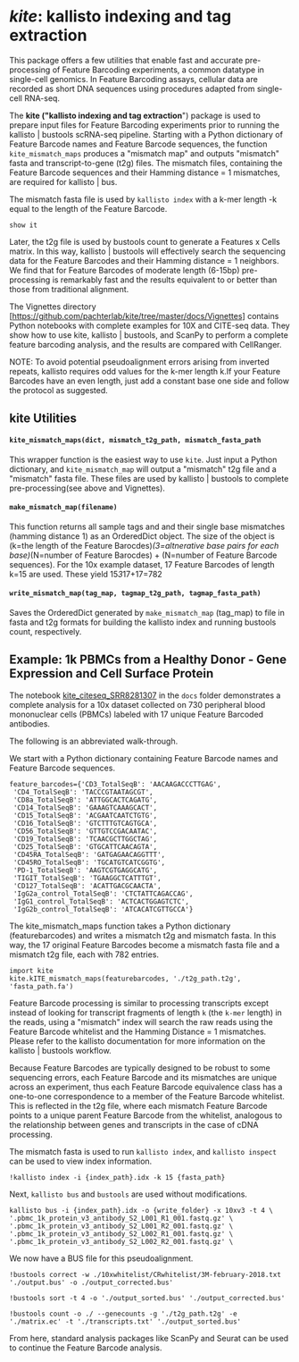 # _kite_: kallisto indexing and tag extraction

This package offers a few utilities that enable fast and accurate pre-processing of Feature Barcoding experiments, a common datatype in single-cell genomics. In Feature Barcoding assays, cellular data are recorded as short DNA sequences using procedures adapted from single-cell RNA-seq. 

The __kite ("kallisto indexing and tag extraction__") package is used to prepare input files for Feature Barcoding experiments prior to running the kallisto | bustools scRNA-seq pipeline. Starting with a Python dictionary of Feature Barcode names and Feature Barcode sequences, the function `kite_mismatch_maps` produces a "mismatch map" and outputs "mismatch" fasta and transcript-to-gene (t2g) files. The mismatch files, containing the Feature Barcode sequences and their Hamming distance = 1 mismatches, are required for kallisto | bus. 

The mismatch fasta file is used by `kallisto index` with a k-mer length -k equal to the length of the Feature Barcode. 

`show it`

Later, the t2g file is used by bustools count to generate a Features x Cells matrix. In this way, kallisto | bustools will effectively search the sequencing data for the Feature Barcodes and their Hamming distance = 1 neighbors. We find that for Feature Barcodes of moderate length (6-15bp) pre-processing is remarkably fast and the results equivalent to or better than those from traditional alignment.

The Vignettes directory [https://github.com/pachterlab/kite/tree/master/docs/Vignettes] contains Python notebooks with complete examples for 10X and CITE-seq data. They show how to use kite, kallisto | bustools, and ScanPy to perform a complete feature barcoding analysis, and the results are compared with CellRanger. 

NOTE: To avoid potential pseudoalignment errors arising from inverted repeats, kallisto requires odd values for the k-mer length k.If your Feature Barcodes have an even length, just add a constant base one side and follow the protocol as suggested. 

## kite Utilities

#### `kite_mismatch_maps(dict, mismatch_t2g_path, mismatch_fasta_path`
This wrapper function is the easiest way to use `kite`. Just input a Python dictionary, and `kite_mismatch_map` will output a "mismatch" t2g file and a "mismatch" fasta file. These files are used by kallisto | bustools to complete pre-processing(see above and Vignettes).

#### `make_mismatch_map(filename)`

This function returns all sample tags and and their single base mismatches (hamming distance 1) as an OrderedDict object. The size of the object is (k=the length of the Feature Barocdes)*(3=altnerative base pairs for each base)*(N=number of Feature Barocdes) + (N=number of Feature Barcode sequences). For the 10x example dataset, 17 Feature Barcodes of length k=15 are used. These yield 15*3*17+17=782


#### `write_mismatch_map(tag_map, tagmap_t2g_path, tagmap_fasta_path)`

Saves the OrderedDict generated by `make_mismatch_map` (tag_map) to file in fasta and t2g formats for building the kallisto index and running bustools count, respectively.



## Example: 1k PBMCs from a Healthy Donor - Gene Expression and Cell Surface Protein

The notebook [kite_citeseq_SRR8281307](https://github.com/pachterlab/kite/blob/master/docs/kite_citeseq_SRR8281307.ipynb) in the `docs` folder demonstrates a complete analysis for a 10x dataset collected on 730 peripheral blood mononuclear cells (PBMCs) labeled with 17 unique Feature Barcoded antibodies. 

The following is an abbreviated walk-through.  

We start with a Python dictionary containing Feature Barcode names and Feature Barcode sequences. 
```
feature_barcodes={'CD3_TotalSeqB': 'AACAAGACCCTTGAG',
 'CD4_TotalSeqB': 'TACCCGTAATAGCGT',
 'CD8a_TotalSeqB': 'ATTGGCACTCAGATG',
 'CD14_TotalSeqB': 'GAAAGTCAAAGCACT',
 'CD15_TotalSeqB': 'ACGAATCAATCTGTG',
 'CD16_TotalSeqB': 'GTCTTTGTCAGTGCA',
 'CD56_TotalSeqB': 'GTTGTCCGACAATAC',
 'CD19_TotalSeqB': 'TCAACGCTTGGCTAG',
 'CD25_TotalSeqB': 'GTGCATTCAACAGTA',
 'CD45RA_TotalSeqB': 'GATGAGAACAGGTTT',
 'CD45RO_TotalSeqB': 'TGCATGTCATCGGTG',
 'PD-1_TotalSeqB': 'AAGTCGTGAGGCATG',
 'TIGIT_TotalSeqB': 'TGAAGGCTCATTTGT',
 'CD127_TotalSeqB': 'ACATTGACGCAACTA',
 'IgG2a_control_TotalSeqB': 'CTCTATTCAGACCAG',
 'IgG1_control_TotalSeqB': 'ACTCACTGGAGTCTC',
 'IgG2b_control_TotalSeqB': 'ATCACATCGTTGCCA'}
```
The kite_mismatch_maps function takes a Python dictionary (featurebarcodes) and writes a mismatch t2g and mismatch fasta. In this way, the 17 original Feature Barcodes become a mismatch fasta file and a mismatch t2g file, each with 782 entries.

```
import kite
kite.kITE_mismatch_maps(featurebarcodes, './t2g_path.t2g', 'fasta_path.fa')
```

Feature Barcode processing is similar to processing transcripts except instead of looking for transcript fragments of length `k` (the `k-mer` length) in the reads, using a "mismatch" index will search the raw reads using the Feature Barcode whitelist and the Hamming Distance = 1 mismatches. Please refer to the kallisto documentation for more information on the kallisto | bustools workflow. 

Because Feature Barcodes are typically designed to be robust to some sequencing errors, each Feature Barcode and its mismatches are unique across an experiment, thus each Feature Barcode equivalence class has a one-to-one correspondence to a member of the Feature Barcode whitelist. This is reflected in the t2g file, where each mismatch Feature Barcode points to a unique parent Feature Barcode from the whitelist, analogous to the relationship between genes and transcripts in the case of cDNA processing. 

The mismatch fasta is used to run `kallisto index`, and `kallisto inspect` can be used to view index information. 

`!kallisto index -i {index_path}.idx -k 15 {fasta_path}`

Next, `kallisto bus` and `bustools` are used without modifications. 

```
kallisto bus -i {index_path}.idx -o {write_folder} -x 10xv3 -t 4 \
'.pbmc_1k_protein_v3_antibody_S2_L001_R1_001.fastq.gz' \
'.pbmc_1k_protein_v3_antibody_S2_L001_R2_001.fastq.gz' \
'.pbmc_1k_protein_v3_antibody_S2_L002_R1_001.fastq.gz' \
'.pbmc_1k_protein_v3_antibody_S2_L002_R2_001.fastq.gz' \
```

We now have a BUS file for this pseudoalignment. 
```
!bustools correct -w ./10xwhitelist/CRwhitelist/3M-february-2018.txt './output.bus' -o ./output_corrected.bus'

!bustools sort -t 4 -o './output_sorted.bus' './output_corrected.bus'

!bustools count -o ./ --genecounts -g './t2g_path.t2g' -e './matrix.ec' -t './transcripts.txt' './output_sorted.bus'

```

From here, standard analysis packages like ScanPy and Seurat can be used to continue the Feature Barcode analysis. 
